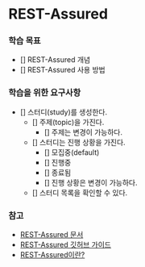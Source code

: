 # REST-Assured
### 학습 목표
- [] REST-Assured 개념
- [] REST-Assured 사용 방법

### 학습을 위한 요구사항 
- [] 스터디(study)를 생성한다. 
  - [] 주제(topic)을 가진다.
    - [] 주제는 변경이 가능하다.
  - [] 스터디는 진행 상황을 가진다.
    - [] 모집중(default)  
    - [] 진행중
    - [] 종료됨 
    - [] 진행 상황은 변경이 가능하다.
  - [] 스터디 목록을 확인할 수 있다.

### 참고  
- [REST-Assured 문서](https://rest-assured.io)
- [REST-Assured 깃허브 가이드](https://github.com/rest-assured/rest-assured)
- [REST-Assured이란?](https://www.guru99.com/rest-assured.html)
